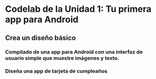 # Codelab de la Unidad 1: Tu primera app para Android
## Crea un diseño básico
### Compilado de una app para Android con una interfaz de usuario simple que muestre imágenes y texto.
### Diseña una app de tarjeta de cumpleaños
